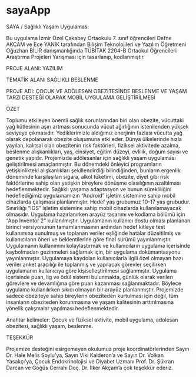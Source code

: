 # sayaApp
SAYA / Sağlıklı Yaşam Uygulaması

Bu uygulama İzmir Özel Çakabey Ortaokulu 7. sınıf öğrencileri Defne AKÇAM ve Ece YANIK tarafından Bilişim Teknolojileri ve Yazılım Öğretmeni Oğuzhan BİLİR danışmanlığında TÜBİTAK 2204-B Ortaokul Öğrencileri Araştırma Projeleri Yarışması için tasarlanıp, kodlanmıştır.

PROJE ALANI: YAZILIM

TEMATİK ALAN: SAĞLIKLI BESLENME

PROJE ADI: ÇOCUK VE ADÖLESAN OBEZİTESİNDE BESLENME VE YAŞAM TARZI DESTEĞİ OLARAK MOBİL UYGULAMA GELİŞTİRİLMESİ


ÖZET

Toplumu etkileyen önemli sağlık sorunlarından biri olan obezite, vücuttaki yağ kütlesinin aşırı
artması sonucunda vücut ağırlığının istenilenden yüksek seviyeye çıkmasıdır. Yediklerimizle
aldığımız enerjinin fazlası vücutta yağ olarak depolanarak obezite oluşumuna etki eder. Dünya
ülkelerinde hızla yayılan, kalıtsal olan obezitenin risk faktörleri, fiziksel aktivitede azalma,
beslenme alışkanlıkları, yaş, cinsiyet, eğitim düzeyi, evlilik, doğum sayısı ve genetik yapıdır.
Projemizde adölesanlar için sağlıklı yaşam uygulaması geliştirilmesi amaçlanmıştır. Bu
dönemdeki önleyici programların yetişkinlikteki alışkanlıkları şekillendirdiği bilindiğinden,
bunların ergenlik döneminde karşılaşılan sigara, alkol tüketimi, obezite, diyet gibi risk
faktörlerine sahip olan yetişkin bireylere dönüşme olasılığının azaltılması hedeflenmektedir.
Sağlıklı yaşama adaptasyon ve bunun sürekliliğini hedeflediğimiz uygulamamızın “Android”
işletim sistemine sahip mobil cihazlarda çalışması planlanmıştır. Hedef yaş grubumuz 10-17
yaş grubudur. Sınırlılığı “IOS” işletim sistemine sahip mobil cihazlarda kullanılamayacak
olmasıdır. Uygulama hazırlanırken arayüz tasarımı ve kodlama bölümü için “App Inventor 2”
kullanılmıştır. Uygulamanın kullanıcı dostu olması planlanan birinci versiyonunun
tamamlanmasının ardından hedef kitleye test kullanımına sunulmuş ve toplanan veriler
eşliğinde hatalar düzeltilmiş ve kullanıcıların öneri ve beklentilerine göre final sürümü
yayınlanmıştır. Uygulamanın kullanımını kolaylaştırmak ve kullanıcıların uygulama içerisinde
kaybolmadan gezinmeleri sağlamak için, bir uygulama dokümantasyonu yayınlanmıştır.
Uygulamaya kaydolan kullanıcılarla ilgili özel olmayan bazı veriler anket aracılığı ile toplanmış
ve yapılacak görevler seçilirken uygulamanın kullanıcıya göre kişiselleştirilmesi sağlanmıştır.
Uygulama içerisinde puan, lig ve ödül sistemi bulunmakta, günlük olarak verilen görevlere ve
devamlığına göre puan kazanması sağlanmaktadır. Böylece uygulama kullanılırken sıkıcı
olmayan bir arayüz planlanmıştır. Projemizde sadece obeziteye sahip bireylerin obeziteden
kurtulması için değil, tüm insanların obeziteden korunmasına ve yaşam kalitesinin
arttırılmasına yönelik çalışmalar yapılması hedeflenmektedir.

Anahtar kelimeler: Çocuk ve fiziksel aktivite, mobil uygulama, adolesan obezitesi, sağlıklı
yaşam, beslenme.

TEŞEKKÜR

Projemize desteğini esirgemeyen okulumuz proje koordinatörlerinden Sayın Dr. Hale Melis
Soylu’ya, Sayın Viki Kalderon’a ve Sayın Dr. Volkan Yasakçı’ya, Çocuk Endokrinolojisi ve
Diyabet Uzmanı Prof. Dr. Şükran Darcan ve Göğüs Cerrahı Doç. Dr. İlker Akçam’a çok
teşekkür ederiz.
